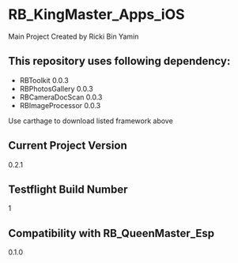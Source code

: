 # RB_KingMaster_Apps_iOS
Main Project
Created by Ricki Bin Yamin

## This repository uses following dependency:
- RBToolkit 0.0.3
- RBPhotosGallery 0.0.3
- RBCameraDocScan 0.0.3
- RBImageProcessor 0.0.3

Use carthage to download listed framework above

## Current Project Version
0.2.1

## Testflight Build Number
1

## Compatibility with RB_QueenMaster_Esp
0.1.0

